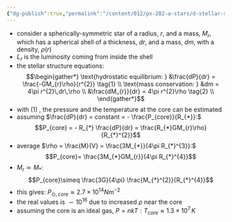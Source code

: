 ```yaml
---
{"dg-publish":true,"permalink":"/content/012/px-282-a-stars/d-stellar-structure-and-interiors/px-282-d1-stellar-interiors/","noteIcon":"1","created":"2024-11-25T10:50:32.000+00:00","updated":"2024-11-26T09:39:30.087+00:00"}
---
```


- consider a spherically-symmetric star of a radius, $r$, and a mass, $M_{r}$, which has a spherical shell of a thickness, $dr$, and a mass, ${} dm {}$, with a density, $\rho(r)$
- $L_r$ is the luminosity coming from inside the shell
- the stellar structure equations: 
$$\begin{gather*}
	\text{hydrostatic equilibrium: } &\frac{dP}{dr} = \frac{-GM_{r}\rho}{r^{2}} \tag{1} \\
	\text{mass conservation: } &dm = 4\pi r^{2}\,dr\,\rho \\
	&\frac{dM_{r}}{dr} = 4\pi r^{2}\rho \tag{2} \\
\end{gather*}$$
- with $(1)$ , the pressure and the temperature at the core can be estimated
- assuming $\frac{dP}{dr} = constant = - \frac{P_{core}}{R_{*}}:$ 
$$P_{core} = - R_{*} \frac{dP}{dr} = \frac{R_{*}GM_{r}\rho}{R_{*}^{2}}$$
- average $\rho = \frac{M}{V} = \frac{3M_{*}}{4\pi R_{*}^{3}}:$ 
$$P_{core}= \frac{3M_{*}GM_{r}}{4\pi R_{*}^{4}}$$
- $M_{r}\simeq M_{*}:$ 
$$P_{core}\simeq \frac{3G}{4\pi} \frac{M_{*}^{2}}{R_{*}^{4}}$$
- this gives: $P_{\odot,core} \approx 2.7\times10^{14}Nm^{-2}$
- the real values is $\sim10^{16}$ due to increased $\rho$ near the core
- assuming the core is an ideal gas, $P = nkT: T_{core}\approx 1.3\times10^7\,K$
